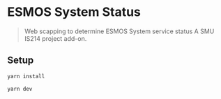 # ESMOS System Status

> Web scapping to determine ESMOS System service status
> A SMU IS214 project add-on.

## Setup

```bash
yarn install

yarn dev
```
